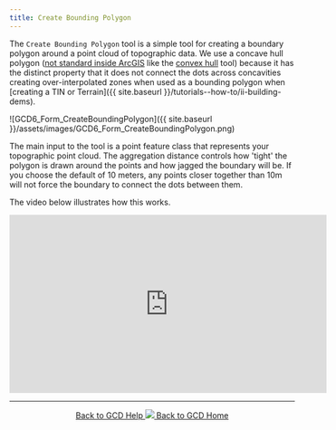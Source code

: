 ```yaml
---
title: Create Bounding Polygon
---
```


The `Create Bounding Polygon` tool is a simple tool for creating a boundary polygon around a point cloud of topographic data. We use a concave hull polygon ([not standard inside ArcGIS](http://forums.arcgis.com/threads/3151-Points-to-Polygon-quot-Footprint-quot?p=52952&viewfull=1#post52952) like the [convex hull](http://help.arcgis.com/en/arcgisdesktop/10.0/help/index.html#//00170000003q000000) tool) because it has the distinct property that it does not connect the dots across concavities creating over-interpolated zones when used as a bounding polygon when [creating a TIN or Terrain]({{ site.baseurl }}/tutorials--how-to/ii-building-dems). 

![GCD6_Form_CreateBoundingPolygon]({{ site.baseurl }}/assets/images/GCD6_Form_CreateBoundingPolygon.png)

The main input to the tool is a point feature class that represents your topographic point cloud. The aggregation distance controls how 'tight' the polygon is drawn around the points and how jagged the boundary will be. If you choose the default of 10 meters, any points closer together than 10m will not force the boundary to connect the dots between them.

The video below illustrates how this works.

<iframe width="560" height="315" src="https://www.youtube.com/embed/fGRpn_nZM0Y" frameborder="0" gesture="media" allow="encrypted-media" allowfullscreen></iframe>



------
<div align="center">
	<a class="hollow button" href="{{ site.baseurl }}/Help"><i class="fa fa-chevron-circle-left"></i>  Back to GCD Help </a>  
	<a class="hollow button" href="{{ site.baseurl }}/"><img src="{{ site.baseurl}}/assets/images/icons/GCDAddIn.png">  Back to GCD Home </a>  
</div>